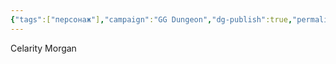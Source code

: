 ```yaml
---
{"tags":["персонаж"],"campaign":"GG Dungeon","dg-publish":true,"permalink":"/selariti-morgan/","dgPassFrontmatter":true}
---
```


Celarity Morgan